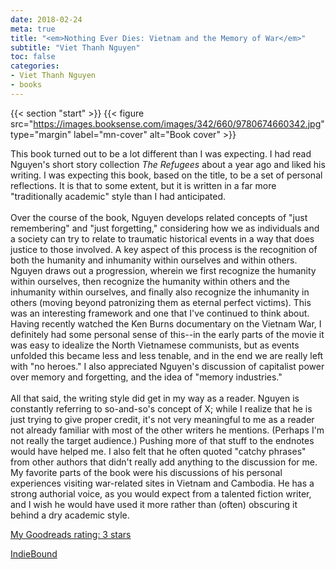 ```yaml
---
date: 2018-02-24
meta: true
title: "<em>Nothing Ever Dies: Vietnam and the Memory of War</em>"
subtitle: "Viet Thanh Nguyen"
toc: false
categories:
- Viet Thanh Nguyen
- books
---
```


{{< section "start" >}}
{{< figure src="https://images.booksense.com/images/342/660/9780674660342.jpg" type="margin" label="mn-cover" alt="Book cover" >}}

This book turned out to be a lot different than I was expecting. I had read Nguyen's short story collection _The Refugees_ about a year ago and liked his writing. I was expecting this book, based on the title, to be a set of personal reflections. It is that to some extent, but it is written in a far more "traditionally academic" style than I had anticipated. <br /><br />Over the course of the book, Nguyen develops related concepts of "just remembering" and "just forgetting," considering how we as individuals and a society can try to relate to traumatic historical events in a way that does justice to those involved. A key aspect of this process is the recognition of both the humanity and inhumanity within ourselves and within others. Nguyen draws out a progression, wherein we first recognize the humanity within ourselves, then recognize the humanity within others and the inhumanity within ourselves, and finally also recognize the inhumanity in others (moving beyond patronizing them as eternal perfect victims). This was an interesting framework and one that I've continued to think about. Having recently watched the Ken Burns documentary on the Vietnam War, I definitely had some personal sense of this--in the early parts of the movie it was easy to idealize the North Vietnamese communists, but as events unfolded this became less and less tenable, and in the end we are really left with "no heroes." I also appreciated Nguyen's discussion of capitalist power over memory and forgetting, and the idea of "memory industries." <br /><br />All that said, the writing style did get in my way as a reader. Nguyen is constantly referring to so-and-so's concept of X; while I realize that he is just trying to give proper credit, it's not very meaningful to me as a reader not already familiar with most of the other writers he mentions. (Perhaps I'm not really the target audience.) Pushing more of that stuff to the endnotes would have helped me. I also felt that he often quoted "catchy phrases" from other authors that didn't really add anything to the discussion for me. My favorite parts of the book were his discussions of his personal experiences visiting war-related sites in Vietnam and Cambodia. He has a strong authorial voice, as you would expect from a talented fiction writer, and I wish he would have used it more rather than (often) obscuring it behind a dry academic style. 

[My Goodreads rating: 3 stars](https://www.goodreads.com/review/show/2266559080)  

[IndieBound](https://www.indiebound.org/book/9780674660342)
